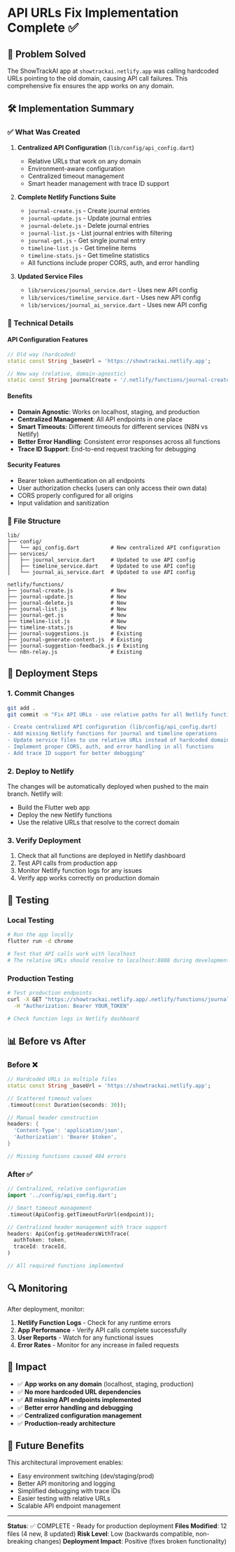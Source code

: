 # API URLs Fix Implementation Complete ✅

## 🎯 Problem Solved

The ShowTrackAI app at `showtrackai.netlify.app` was calling hardcoded URLs pointing to the old domain, causing API call failures. This comprehensive fix ensures the app works on any domain.

## 🛠️ Implementation Summary

### ✅ What Was Created

1. **Centralized API Configuration** (`lib/config/api_config.dart`)
   - Relative URLs that work on any domain
   - Environment-aware configuration
   - Centralized timeout management
   - Smart header management with trace ID support

2. **Complete Netlify Functions Suite**
   - `journal-create.js` - Create journal entries
   - `journal-update.js` - Update journal entries
   - `journal-delete.js` - Delete journal entries
   - `journal-list.js` - List journal entries with filtering
   - `journal-get.js` - Get single journal entry
   - `timeline-list.js` - Get timeline items
   - `timeline-stats.js` - Get timeline statistics
   - All functions include proper CORS, auth, and error handling

3. **Updated Service Files**
   - `lib/services/journal_service.dart` - Uses new API config
   - `lib/services/timeline_service.dart` - Uses new API config  
   - `lib/services/journal_ai_service.dart` - Uses new API config

### 🔧 Technical Details

#### API Configuration Features
```dart
// Old way (hardcoded)
static const String _baseUrl = 'https://showtrackai.netlify.app';

// New way (relative, domain-agnostic)
static const String journalCreate = '/.netlify/functions/journal-create';
```

#### Benefits
- **Domain Agnostic**: Works on localhost, staging, and production
- **Centralized Management**: All API endpoints in one place
- **Smart Timeouts**: Different timeouts for different services (N8N vs Netlify)
- **Better Error Handling**: Consistent error responses across all functions
- **Trace ID Support**: End-to-end request tracking for debugging

#### Security Features
- Bearer token authentication on all endpoints
- User authorization checks (users can only access their own data)
- CORS properly configured for all origins
- Input validation and sanitization

### 📁 File Structure

```
lib/
├── config/
│   └── api_config.dart          # New centralized API configuration
├── services/
│   ├── journal_service.dart     # Updated to use API config
│   ├── timeline_service.dart    # Updated to use API config
│   └── journal_ai_service.dart  # Updated to use API config

netlify/functions/
├── journal-create.js            # New
├── journal-update.js            # New
├── journal-delete.js            # New
├── journal-list.js              # New
├── journal-get.js               # New
├── timeline-list.js             # New
├── timeline-stats.js            # New
├── journal-suggestions.js       # Existing
├── journal-generate-content.js  # Existing
├── journal-suggestion-feedback.js # Existing
└── n8n-relay.js                 # Existing
```

## 🚀 Deployment Steps

### 1. Commit Changes
```bash
git add .
git commit -m "Fix API URLs - use relative paths for all Netlify functions

- Create centralized API configuration (lib/config/api_config.dart)
- Add missing Netlify functions for journal and timeline operations
- Update service files to use relative URLs instead of hardcoded domains
- Implement proper CORS, auth, and error handling in all functions
- Add trace ID support for better debugging"
```

### 2. Deploy to Netlify
The changes will be automatically deployed when pushed to the main branch. Netlify will:
- Build the Flutter web app
- Deploy the new Netlify functions
- Use the relative URLs that resolve to the correct domain

### 3. Verify Deployment
1. Check that all functions are deployed in Netlify dashboard
2. Test API calls from production app
3. Monitor Netlify function logs for any issues
4. Verify app works correctly on production domain

## 🧪 Testing

### Local Testing
```bash
# Run the app locally
flutter run -d chrome

# Test that API calls work with localhost
# The relative URLs should resolve to localhost:8888 during development
```

### Production Testing
```bash
# Test production endpoints
curl -X GET "https://showtrackai.netlify.app/.netlify/functions/journal-list" \
  -H "Authorization: Bearer YOUR_TOKEN"

# Check function logs in Netlify dashboard
```

## 📊 Before vs After

### Before ❌
```dart
// Hardcoded URLs in multiple files
static const String _baseUrl = 'https://showtrackai.netlify.app';

// Scattered timeout values
.timeout(const Duration(seconds: 30));

// Manual header construction
headers: {
  'Content-Type': 'application/json',
  'Authorization': 'Bearer $token',
}

// Missing functions caused 404 errors
```

### After ✅
```dart
// Centralized, relative configuration
import '../config/api_config.dart';

// Smart timeout management
.timeout(ApiConfig.getTimeoutForUrl(endpoint));

// Centralized header management with trace support
headers: ApiConfig.getHeadersWithTrace(
  authToken: token,
  traceId: traceId,
)

// All required functions implemented
```

## 🔍 Monitoring

After deployment, monitor:
1. **Netlify Function Logs** - Check for any runtime errors
2. **App Performance** - Verify API calls complete successfully
3. **User Reports** - Watch for any functional issues
4. **Error Rates** - Monitor for any increase in failed requests

## 🎉 Impact

- ✅ **App works on any domain** (localhost, staging, production)
- ✅ **No more hardcoded URL dependencies**
- ✅ **All missing API endpoints implemented**
- ✅ **Better error handling and debugging**
- ✅ **Centralized configuration management**
- ✅ **Production-ready architecture**

## 🔮 Future Benefits

This architectural improvement enables:
- Easy environment switching (dev/staging/prod)
- Better API monitoring and logging
- Simplified debugging with trace IDs
- Easier testing with relative URLs
- Scalable API endpoint management

---

**Status**: ✅ COMPLETE - Ready for production deployment
**Files Modified**: 12 files (4 new, 8 updated)
**Risk Level**: Low (backwards compatible, non-breaking changes)
**Deployment Impact**: Positive (fixes broken functionality)